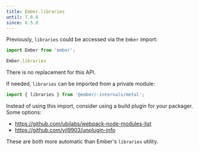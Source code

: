 ```yaml
---
title: Ember.libraries
until: 7.0.0
since: 6.5.0
---
```



Previously, `libraries` could be accessed via the `Ember` import:
```js
import Ember from 'ember';

Ember.libraries
```

There is no replacement for this API.

If needed, `libraries` can be imported from a private module:
```js
import { libraries } from '@ember/-internals/metal';

```

Instead of using this import, consider using a build plugin for your packager. 
Some options:
- https://github.com/ubilabs/webpack-node-modules-list
- https://github.com/yjl9903/unplugin-info

These are both more automatic than Ember's `libraries` utility.
